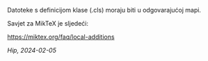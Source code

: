 Datoteke s definicijom klase (.cls) moraju biti u odgovarajućoj mapi.

Savjet za MikTeX je sljedeći:

https://miktex.org/faq/local-additions


*Hip, 2024-02-05*
